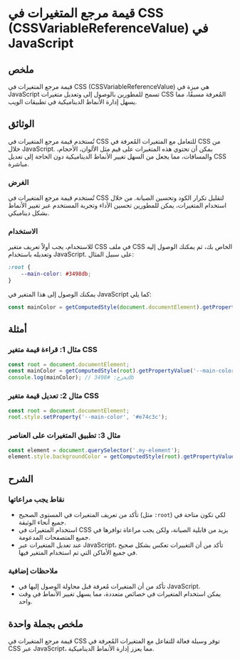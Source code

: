 <!--
Meta Description: # قيمة مرجع المتغيرات في CSS (CSSVariableReferenceValue) في JavaScript ## ملخص قيمة مرجع المتغيرات في CSS (CSSVariableReferenceValue) هي ميزة في JavaS...
Meta Keywords: المتغيرات, css, javascript, قيمة, root
-->

# قيمة مرجع المتغيرات في CSS (CSSVariableReferenceValue) في JavaScript

## ملخص
قيمة مرجع المتغيرات في CSS (CSSVariableReferenceValue) هي ميزة في JavaScript تسمح للمطورين بالوصول إلى وتعديل متغيرات CSS المُعرفة مسبقًا، مما يسهل إدارة الأنماط الديناميكية في تطبيقات الويب.

## الوثائق
تُستخدم قيمة مرجع المتغيرات في CSS للتعامل مع المتغيرات المُعرفة في CSS من خلال JavaScript. يمكن أن تحتوي هذه المتغيرات على قيم مثل الألوان، الأحجام، والمسافات، مما يجعل من السهل تغيير الأنماط الديناميكية دون الحاجة إلى تعديل CSS مباشرة.

### الغرض
تُستخدم قيمة مرجع المتغيرات في CSS لتقليل تكرار الكود وتحسين الصيانة. من خلال استخدام المتغيرات، يمكن للمطورين تحسين الأداء وتجربة المستخدم عبر تغيير الأنماط بشكل ديناميكي.

### الاستخدام
للاستخدام، يجب أولاً تعريف متغير CSS في ملف CSS الخاص بك، ثم يمكنك الوصول إليه وتعديله باستخدام JavaScript. على سبيل المثال:

```css
:root {
    --main-color: #3498db;
}
```

يمكنك الوصول إلى هذا المتغير في JavaScript كما يلي:

```javascript
const mainColor = getComputedStyle(document.documentElement).getPropertyValue('--main-color');
```

## أمثلة
### مثال 1: قراءة قيمة متغير CSS
```javascript
const root = document.documentElement;
const mainColor = getComputedStyle(root).getPropertyValue('--main-color');
console.log(mainColor); // يخرج: #3498db
```

### مثال 2: تعديل قيمة متغير CSS
```javascript
const root = document.documentElement;
root.style.setProperty('--main-color', '#e74c3c');
```

### مثال 3: تطبيق المتغيرات على العناصر
```javascript
const element = document.querySelector('.my-element');
element.style.backgroundColor = getComputedStyle(root).getPropertyValue('--main-color');
```

## الشرح
### نقاط يجب مراعاتها
- تأكد من تعريف المتغيرات في المستوى الصحيح (مثل `:root`) لكي تكون متاحة في جميع أنحاء الوثيقة.
- استخدام المتغيرات في CSS يزيد من قابلية الصيانة، ولكن يجب مراعاة توافرها في جميع المتصفحات المدعومة.
- عند تعديل المتغيرات عبر JavaScript، تأكد من أن التغييرات تعكس بشكل صحيح في جميع الأماكن التي تم استخدام المتغير فيها.

### ملاحظات إضافية
- تأكد من أن المتغيرات مُعرفة قبل محاولة الوصول إليها في JavaScript.
- يمكن استخدام المتغيرات في خصائص متعددة، مما يسهل تغيير الأنماط في وقت واحد.

## ملخص بجملة واحدة
قيمة مرجع المتغيرات في CSS توفر وسيلة فعالة للتفاعل مع المتغيرات المُعرفة في CSS عبر JavaScript، مما يعزز إدارة الأنماط الديناميكية.